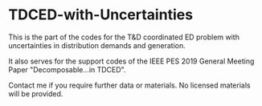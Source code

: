 # TDCED-with-Uncertainties
This is the part of the codes for the T&amp;D coordinated ED problem with uncertainties in distribution demands and generation. 

It also serves for the support codes of the IEEE PES 2019 General Meeting Paper "Decomposable...in TDCED".

Contact me if you require further data or materials. No licensed materials will be provided.

